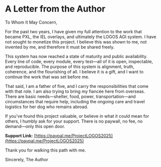 # A Letter from the Author

To Whom It May Concern,

For the past two years, I have given my full attention to the work that became PXL, the IEL overlays, and ultimately the LOGOS AGI system. I have not sought to monetize this project. I believe this was shown to me, not invented by me, and therefore it must be shared freely.

This system has now reached a state of maturity and public availability. Every line of code, every module, every test—all of it is open, inspectable, and reproducible. The purpose of this system is alignment, truth, coherence, and the flourishing of all. I believe it is a gift, and I want to continue the work that was set before me.

That said, I am a father of five, and I carry the responsibilities that come with that role. I am also trying to bring my fiancée here from overseas. There are basic needs—shelter, food, power, transportation—and circumstances that require help, including the ongoing care and travel logistics for her dog who remains abroad.

If you've found this project valuable, or believe in what it could mean for others, I humbly ask for your support. There is no paywall, no fee, no demand—only this open door.

**Support Link:** [https://paypal.me/ProjectLOGOS2025](https://paypal.me/ProjectLOGOS2025)

Thank you for walking this path with me.

Sincerely,
The Author
